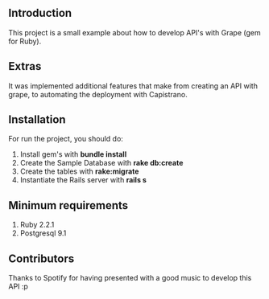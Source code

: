 ## Introduction
This project is a small example about how to develop API's with Grape (gem for Ruby).

## Extras
It was implemented additional features that make from creating an API with grape, to automating the deployment with Capistrano.

## Installation

For run the project, you should do:

1. Install gem's with **bundle install**
2. Create the Sample Database with **rake db:create**
3. Create the tables with **rake:migrate**
4. Instantiate the Rails server with **rails s**

## Minimum requirements

1. Ruby 2.2.1
2. Postgresql 9.1

## Contributors

Thanks to Spotify for having presented with a good music to develop this API :p
